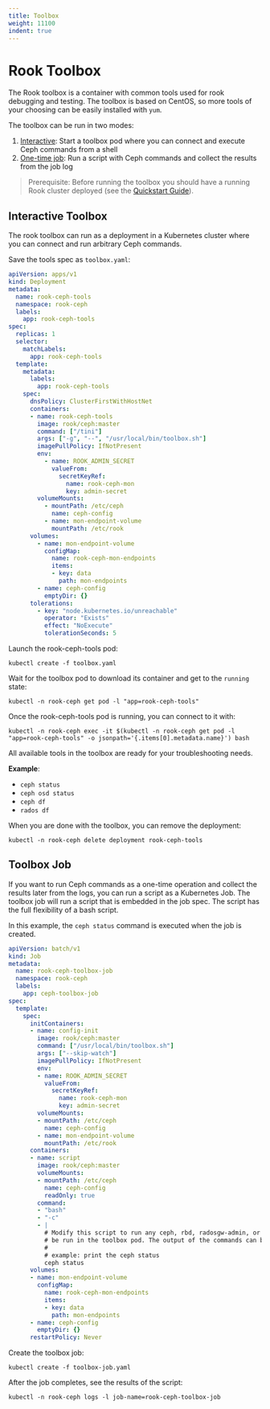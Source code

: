 ```yaml
---
title: Toolbox
weight: 11100
indent: true
---
```


# Rook Toolbox

The Rook toolbox is a container with common tools used for rook debugging and testing.
The toolbox is based on CentOS, so more tools of your choosing can be easily installed with `yum`.

The toolbox can be run in two modes:
1. [Interactive](#interactive-toolbox): Start a toolbox pod where you can connect and execute Ceph commands from a shell
2. [One-time job](#toolbox-job): Run a script with Ceph commands and collect the results from the job log

> Prerequisite: Before running the toolbox you should have a running Rook cluster deployed (see the [Quickstart Guide](ceph-quickstart.md)).

## Interactive Toolbox

The rook toolbox can run as a deployment in a Kubernetes cluster where you can connect and
run arbitrary Ceph commands.

Save the tools spec as `toolbox.yaml`:

```yaml
apiVersion: apps/v1
kind: Deployment
metadata:
  name: rook-ceph-tools
  namespace: rook-ceph
  labels:
    app: rook-ceph-tools
spec:
  replicas: 1
  selector:
    matchLabels:
      app: rook-ceph-tools
  template:
    metadata:
      labels:
        app: rook-ceph-tools
    spec:
      dnsPolicy: ClusterFirstWithHostNet
      containers:
      - name: rook-ceph-tools
        image: rook/ceph:master
        command: ["/tini"]
        args: ["-g", "--", "/usr/local/bin/toolbox.sh"]
        imagePullPolicy: IfNotPresent
        env:
          - name: ROOK_ADMIN_SECRET
            valueFrom:
              secretKeyRef:
                name: rook-ceph-mon
                key: admin-secret
        volumeMounts:
          - mountPath: /etc/ceph
            name: ceph-config
          - name: mon-endpoint-volume
            mountPath: /etc/rook
      volumes:
        - name: mon-endpoint-volume
          configMap:
            name: rook-ceph-mon-endpoints
            items:
            - key: data
              path: mon-endpoints
        - name: ceph-config
          emptyDir: {}
      tolerations:
        - key: "node.kubernetes.io/unreachable"
          operator: "Exists"
          effect: "NoExecute"
          tolerationSeconds: 5
```

Launch the rook-ceph-tools pod:

```console
kubectl create -f toolbox.yaml
```

Wait for the toolbox pod to download its container and get to the `running` state:

```console
kubectl -n rook-ceph get pod -l "app=rook-ceph-tools"
```

Once the rook-ceph-tools pod is running, you can connect to it with:

```console
kubectl -n rook-ceph exec -it $(kubectl -n rook-ceph get pod -l "app=rook-ceph-tools" -o jsonpath='{.items[0].metadata.name}') bash
```

All available tools in the toolbox are ready for your troubleshooting needs.

**Example**:

* `ceph status`
* `ceph osd status`
* `ceph df`
* `rados df`

When you are done with the toolbox, you can remove the deployment:

```console
kubectl -n rook-ceph delete deployment rook-ceph-tools
```

## Toolbox Job

If you want to run Ceph commands as a one-time operation and collect the results later from the
logs, you can run a script as a Kubernetes Job. The toolbox job will run a script that is embedded
in the job spec. The script has the full flexibility of a bash script.

In this example, the `ceph status` command is executed when the job is created.

```yaml
apiVersion: batch/v1
kind: Job
metadata:
  name: rook-ceph-toolbox-job
  namespace: rook-ceph
  labels:
    app: ceph-toolbox-job
spec:
  template:
    spec:
      initContainers:
      - name: config-init
        image: rook/ceph:master
        command: ["/usr/local/bin/toolbox.sh"]
        args: ["--skip-watch"]
        imagePullPolicy: IfNotPresent
        env:
        - name: ROOK_ADMIN_SECRET
          valueFrom:
            secretKeyRef:
              name: rook-ceph-mon
              key: admin-secret
        volumeMounts:
        - mountPath: /etc/ceph
          name: ceph-config
        - name: mon-endpoint-volume
          mountPath: /etc/rook
      containers:
      - name: script
        image: rook/ceph:master
        volumeMounts:
        - mountPath: /etc/ceph
          name: ceph-config
          readOnly: true
        command:
        - "bash"
        - "-c"
        - |
          # Modify this script to run any ceph, rbd, radosgw-admin, or other commands that could
          # be run in the toolbox pod. The output of the commands can be seen by getting the pod log.
          #
          # example: print the ceph status
          ceph status
      volumes:
      - name: mon-endpoint-volume
        configMap:
          name: rook-ceph-mon-endpoints
          items:
          - key: data
            path: mon-endpoints
      - name: ceph-config
        emptyDir: {}
      restartPolicy: Never
```

Create the toolbox job:

```console
kubectl create -f toolbox-job.yaml
```

After the job completes, see the results of the script:

```console
kubectl -n rook-ceph logs -l job-name=rook-ceph-toolbox-job
```
